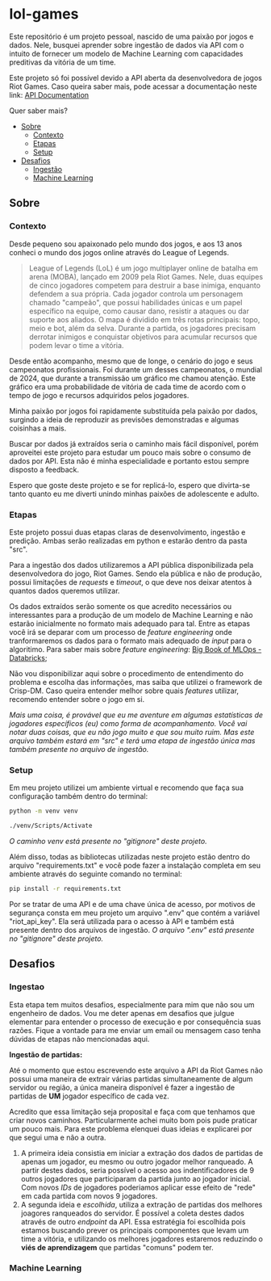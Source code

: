 # lol-games
 
Este repositório é um projeto pessoal, nascido de uma paixão por jogos e dados. Nele, busquei aprender sobre ingestão de dados via API com o intuito de fornecer um modelo de Machine Learning com capacidades preditivas da vitória de um time.

Este projeto só foi possível devido a API aberta da desenvolvedora de jogos Riot Games. Caso queira saber mais, pode acessar a documentação neste link: [API Documentation](https://developer.riotgames.com/apis)

Quer saber mais? 

- [Sobre](#sobre)
    - [Contexto](#contexto)
    - [Etapas](#etapas)
    - [Setup](#setup)
- [Desafios](#desafios)
    - [Ingestão](#ingestao)
    - [Machine Learning](#machine-learning)

## Sobre

### Contexto

Desde pequeno sou apaixonado pelo mundo dos jogos, e aos 13 anos conheci o mundo dos jogos online através do League of Legends. 

> League of Legends (LoL) é um jogo multiplayer online de batalha em arena (MOBA), lançado em 2009 pela Riot Games. Nele, duas equipes de cinco jogadores competem para destruir a base inimiga, enquanto defendem a sua própria. Cada jogador controla um personagem chamado "campeão", que possui habilidades únicas e um papel específico na equipe, como causar dano, resistir a ataques ou dar suporte aos aliados. O mapa é dividido em três rotas principais: topo, meio e bot, além da selva. Durante a partida, os jogadores precisam derrotar inimigos e conquistar objetivos para acumular recursos que podem levar o time a vitória.

Desde então acompanho, mesmo que de longe, o cenário do jogo e seus campeonatos profissionais. Foi durante um desses campeonatos, o mundial de 2024, que durante a transmissão um gráfico me chamou atenção. Este gráfico era uma probabilidade de vitória de cada time de acordo com o tempo de jogo e recursos adquiridos pelos jogadores.

Minha paixão por jogos foi rapidamente substituída pela paixão por dados, surgindo a ideia de reproduzir as previsões demonstradas e algumas coisinhas a mais. 

Buscar por dados já extraídos seria o caminho mais fácil disponível, porém aproveitei este projeto para estudar um pouco mais sobre o consumo de dados por API. Esta não é minha especialidade e portanto estou sempre disposto a feedback. 

Espero que goste deste projeto e se for replicá-lo, espero que divirta-se tanto quanto eu me diverti unindo minhas paixões de adolescente e adulto.

### Etapas

Este projeto possui duas etapas claras de desenvolvimento, ingestão e predição. Ambas serão realizadas em python e estarão dentro da pasta "src".

Para a ingestão dos dados utilizaremos a API pública disponibilizada pela desenvolvedora do jogo, Riot Games. Sendo ela pública e não de produção, possui limitações de *requests* e *timeout*, o que deve nos deixar atentos à quantos dados queremos utilizar.

Os dados extraídos serão somente os que acredito necessários ou interessantes para a produção de um modelo de Machine Learning e não estarão inicialmente no formato mais adequado para tal. Entre as etapas você irá se deparar com um processo de *feature engineering* onde tranformaremos os dados para o formato mais adequado de *input* para o algoritimo. Para saber mais sobre *feature engineering*: [Big Book of MLOps - Databricks](https://www.databricks.com/br/resources/ebook/the-big-book-of-mlops?scid=7018Y000001Fi0cQAC&utm_medium=paid+search&utm_source=google&utm_campaign=20613856692&utm_adgroup=159575945934&utm_content=ebook&utm_offer=the-big-book-of-mlops&utm_ad=696280074173&utm_term=mlops&gad_source=1&gclid=Cj0KCQjw3vO3BhCqARIsAEWblcAXbQ4jtLD3ndUhhgG8rcAHCvOB4nG6xYyKO0QqzZrv-bszsJCA_ewaAjOGEALw_wcB);

Não vou disponibilizar aqui sobre o procedimento de entendimento do problema e escolha das informações, mas saiba que utilizei o framework de Crisp-DM. Caso queira entender melhor sobre quais *features* utilizar, recomendo entender sobre o jogo em si.

*Mais uma coisa, é provável que eu me aventure em algumas estatísticas de jogadores específicos (eu) como forma de acompanhamento. Você vai notar duas coisas, que eu não jogo muito e que sou muito ruim. Mas este arquivo também estará em "src" e terá uma etapa de ingestão única mas também presente no arquivo de ingestão.*

### Setup 

Em meu projeto utilizei um ambiente virtual e recomendo que faça sua configuração também dentro do terminal:

```bash
python -m venv venv

./venv/Scripts/Activate
```
*O caminho venv está presente no "gitignore" deste projeto.*

Além disso, todas as bibliotecas utilizadas neste projeto estão dentro do arquivo "requirements.txt" e você pode fazer a instalação completa em seu ambiente através do seguinte comando no terminal:

```bash
pip install -r requirements.txt
```

Por se tratar de uma API e de uma chave única de acesso, por motivos de segurança consta em meu projeto um arquivo ".env" que contém a variável "riot_api_key". Ela será utilizada para o acesso à API e também está presente dentro dos arquivos de ingestão.
*O arquivo ".env" está presente no "gitignore" deste projeto.*

## Desafios

### Ingestao

Esta etapa tem muitos desafios, especialmente para mim que não sou um engenheiro de dados. Vou me deter apenas em desafios que julgue elementar para entender o processo de execução e por consequência suas razões. Fique a vontade para me enviar um email ou mensagem caso tenha dúvidas de etapas não mencionadas aqui.

**Ingestão de partidas:** 

Até o momento que estou escrevendo este arquivo a API da Riot Games não possui uma maneira de extrair várias partidas simultaneamente de algum servidor ou região, a única maneira disponível é fazer a ingestão de partidas de **UM** jogador específico de cada vez.

Acredito que essa limitação seja proposital e faça com que tenhamos que criar novos caminhos. Particularmente achei muito bom pois pude praticar um pouco mais. Para este problema elenquei duas ideias e explicarei por que segui uma e não a outra.

1. A primeira ideia consistia em iniciar a extração dos dados de partidas de apenas um jogador, eu mesmo ou outro jogador melhor ranqueado. A partir destes dados, seria possível o acesso aos indentificadores de 9 outros jogadores que participaram da partida junto ao jogador inicial. Com novos *IDs* de jogadores poderiamos aplicar esse efeito de "rede" em cada partida com novos 9 jogadores.
2. A segunda ideia e *escolhida*, utiliza a extração de partidas dos melhores joagores ranqueados do servidor. É possível a coleta destes dados através de outro *endpoint* da API. Essa estratégia foi escolhida pois estamos buscando prever os principais componentes que levam um time a vitória, e utilizando os melhores jogadores estaremos reduzindo o **viés de aprendizagem** que partidas "comuns" podem ter. 

### Machine Learning